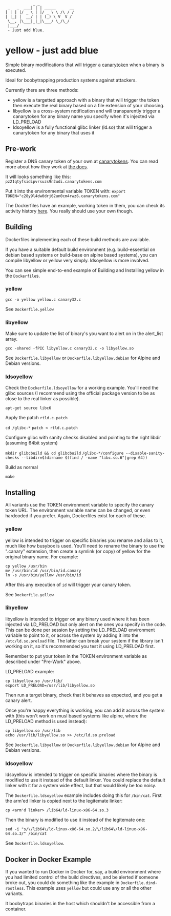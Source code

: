 ```
            _ _               
 _   _  ___| | | _____      __
| | | |/ _ \ | |/ _ \ \ /\ / /
| |_| |  __/ | | (_) \ V  V / 
 \__, |\___|_|_|\___/ \_/\_/  
 |___/               
 - Just add blue.
```

# yellow - just add blue

Simple binary modifications that will trigger a [canarytoken](https://canarytokens.org/") when a binary is executed.

Ideal for boobytrapping production systems against attackers.

Currently there are three methods:

* yellow is a targetted approach with a binary that will trigger the token then execute the real binary based on a file extension of your choosing. 
* libyellow is a cross-system notification and will transparently trigger a canarytoken for any binary name you specify when it's injected via LD_PRELOAD
* ldsoyellow is a fully functional glibc linker (ld.so) that will trigger a canarytoken for any binary that uses it

## Pre-work

Register a DNS canary token of your own at [canarytokens](https://canarytokens.org/"). You can read more about how they work at [the docs](https://docs.canarytokens.org/guide/dns-token.html).

It will looks something like this: `pz21qtyfsidipvrsuzs9n2udi.canarytokens.com`

Put it into the environmental variable TOKEN with:
`export TOKEN="c28y9l4dw0drj62un0cm4rwz6.canarytokens.com"`

The Dockerfiles have an example, working token in them, you can check its activity history [here](https://canarytokens.org/history?token=c28y9l4dw0drj62un0cm4rwz6&auth=4bdd0b79ce575d6b1e2d1c90aec5b5ad). You really should use your own though.
 
## Building

Dockerfiles implementing each of these build methods are available.

If you have a suitable default build environment (e.g. build-essential on debian based systems or build-base on alpine based systems), you can compile libyellow or yellow very simply. ldsoyellow is more involved.

You can see simple end-to-end example of Building and Installing yellow in the `Dockerfile`s.

### yellow

`gcc -o yellow yellow.c canary32.c`

See `Dockerfile.yellow`

### libyellow

Make sure to update the list of binary's you want to alert on in the alert_list array.

`gcc -shared -fPIC libyellow.c canary32.c -o libyellow.so`

See `Dockerfile.libyellow` or `Dockerfile.libyellow.debian` for Alpine and Debian versions.

### ldsoyellow

Check the `Dockerfile.ldsoyellow` for a working example. You'll need the glibc sources (I recommend using the official package version to be as close to the real linker as possible).

`apt-get source libc6`

Apply the patch `rtld.c.patch`

`cd /glibc-*`
`patch < rtld.c.patch`

Configure glibc with sanity checks disabled and pointing to the right libdir (assuming 64bit system)

`mkdir glibcbuild && cd glibcbuild`
`/glibc-*/configure --disable-sanity-checks --libdir=$(dirname $(find / -name "libc.so.6"|grep 64))`

Build as normal

`make`

## Installing

All variants use the TOKEN environment variable to specify the canary token URL. The environment variable name can be changed, or even hardcoded if you prefer. Again, Dockerfiles exist for each of these.

### yellow

yellow is intended to trigger on specific binaries you rename and alias to it, much like how busybox is used. You'll need to rename the binary to use the ".canary" extension, then create a symlink (or copy) of yellow for the original binary name. For example:

```
cp yellow /usr/bin
mv /usr/bin/id /usr/bin/id.canary
ln -s /usr/bin/yellow /usr/bin/id
```

After this any execution of `id` will trigger your canary token.

See `Dockerfile.yellow`

### libyellow

libyellow is intended to trigger on any binary used where it has been injected via LD_PRELOAD but only alert on the ones you specify in the code. This can be done per session by setting the LD_PRELOAD environment variable to point to it, or across the system by adding it into the `/etc/ld.so.preload` file. The latter can break your system if the library isn't working on it, so it's recommended you test it using LD_PRELOAD first.

Remember to put your token in the TOKEN environment variable as described under "Pre-Work" above.

LD_PRELOAD example:
```
cp libyellow.so /usr/lib/
export LD_PRELOAD=/usr/lib/libyellow.so
```
Then run a target binary, check that it behaves as expected, and you get a canary alert.

Once you're happy everything is working, you can add it across the system with (this won't work on musl based systems like alpine, where the LD_PRELOAD method is used instead):
```
cp libyellow.so /usr/lib
echo /usr/lib/libyellow.so >> /etc/ld.so.preload
```

See `Dockerfile.libyellow` or `Dockerfile.libyellow.debian` for Alpine and Debian versions.

### ldsoyellow

ldsoyellow is intended to trigger on specific binaries where the binary is modified to use it instead of the default linker. You could replace the default linker with it for a system wide effect, but that would likely be too noisy.

The `Dockerfile.ldsoyellow` example includes doing this for `/bin/cat`. First the arm'ed linker is copied next to the legitemate linker:

`cp <arm'd linker> /lib64/ld-linux-x86-64.so.3`

Then the binary is modified to use it instead of the legitemate one:

`sed -i "s/\/lib64\/ld-linux-x86-64.so.2/\/lib64\/ld-linux-x86-64.so.3/" /bin/cat`

See `Dockerfile.ldsoyellow`.

## Docker in Docker Example

If you wanted to run Docker in Docker for, say, a build environment where you had limited control of the build directives, and be alerted if someone broke out, you could do something like the example in `Dockerfile.dind-rootless`. This example uses `yellow` but could use any or all the other variants.

It boobytraps binaries in the host which shouldn't be accessible from a container.
